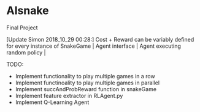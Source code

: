 # AIsnake
Final Project

[Update Simon 2018_10_29 00:28:]
Cost + Reward can be variably defined for every instance of SnakeGame |
Agent interface |
Agent executing random policy |

TODO:
 - Implement functionality to play multiple games in a row
 - Implement functinoality to play multiple games in parallel
 - Implement succAndProbReward function in snakeGame
 - Implement feature extractor in RLAgent.py
 - Implement Q-Learning Agent
